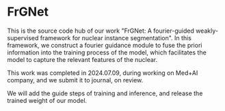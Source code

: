 # FrGNet

This is the source code hub of our work "FrGNet: A fourier-guided weakly-supervised framework for nuclear instance segmentation".
In this framework, we construct a fourier guidance module to fuse the priori information into the training process of the model, which facilitates the model to capture the relevant features of the nuclear.

This work was completed in 2024.07.09, during working on Med+AI company, and we submit it to journal, on review.

We will add the guide steps of training and inference, and release the trained weight of our model.
